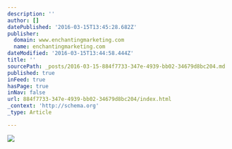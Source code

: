 ```yaml
---
description: ''
author: []
datePublished: '2016-03-15T13:45:28.682Z'
publisher:
  domain: www.enchantingmarketing.com
  name: enchantingmarketing.com
dateModified: '2016-03-15T13:44:58.444Z'
title: ''
sourcePath: _posts/2016-03-15-884f7733-347e-4939-bb02-34679d8bc204.md
published: true
inFeed: true
hasPage: true
inNav: false
url: 884f7733-347e-4939-bb02-34679d8bc204/index.html
_context: 'http://schema.org'
_type: Article

---
```

![](http://www.enchantingmarketing.com/wp-content/uploads/2016/03/procrastination-vs-writing.jpg)
